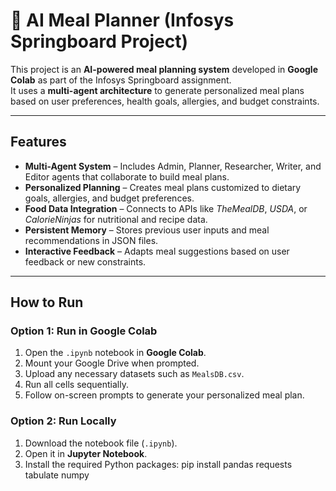 # 🧠 AI Meal Planner (Infosys Springboard Project)

This project is an **AI-powered meal planning system** developed in **Google Colab** as part of the Infosys Springboard assignment.  
It uses a **multi-agent architecture** to generate personalized meal plans based on user preferences, health goals, allergies, and budget constraints.

---

## Features
- **Multi-Agent System** – Includes Admin, Planner, Researcher, Writer, and Editor agents that collaborate to build meal plans.  
- **Personalized Planning** – Creates meal plans customized to dietary goals, allergies, and budget preferences.  
- **Food Data Integration** – Connects to APIs like *TheMealDB*, *USDA*, or *CalorieNinjas* for nutritional and recipe data.  
- **Persistent Memory** – Stores previous user inputs and meal recommendations in JSON files.  
- **Interactive Feedback** – Adapts meal suggestions based on user feedback or new constraints.

---

##  How to Run

### Option 1: Run in Google Colab
1. Open the `.ipynb` notebook in **Google Colab**.  
2. Mount your Google Drive when prompted.  
3. Upload any necessary datasets such as `MealsDB.csv`.  
4. Run all cells sequentially.  
5. Follow on-screen prompts to generate your personalized meal plan.

### Option 2: Run Locally
1. Download the notebook file (`.ipynb`).  
2. Open it in **Jupyter Notebook**.  
3. Install the required Python packages:
   pip install pandas requests tabulate numpy
